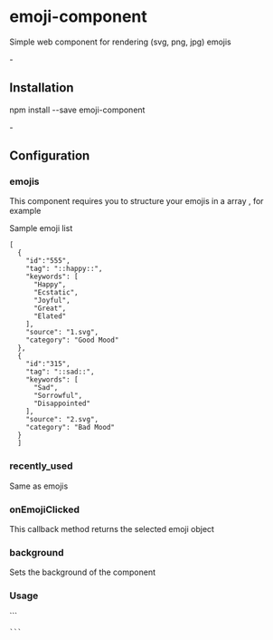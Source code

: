 # emoji-component
Simple web component for rendering (svg, png, jpg) emojis

-<h2>Installation </h2>

npm install --save emoji-component


-<h2>Configuration</h2>


<h3>emojis</h3>
This component requires you to structure your emojis in a array , for example

Sample emoji list

```
[
  {
    "id":"555",
    "tag": "::happy::",
    "keywords": [
      "Happy",
      "Ecstatic",
      "Joyful",
      "Great",
      "Elated"
    ],
    "source": "1.svg",
    "category": "Good Mood"
  },
  {
    "id":"315",
    "tag": "::sad::",
    "keywords": [
      "Sad",
      "Sorrowful",
      "Disappointed"
    ],
    "source": "2.svg",
    "category": "Bad Mood"
  }
  ]
  ```
  
<h3>recently_used</h3>
Same as emojis

<h3>onEmojiClicked</h3>
This callback method returns the selected emoji object

   
 <h3>background</h3>
Sets the background of the component




<h3>Usage</h3>
```
<template>
  <div>
    <Emoji :emojis='emoji_list' :recently_used='recently_used' 
    @onEmojiClicked="getSelected" background=grey />
  </div>
</template>

<script>
import Emoji from 'emoji-component'
 export default {
        name: 'app',
        components: {
            Emoji
        },
        data: function () {
            return {
                emoji_list:[{
                                "id":"555",
                                "tag": "::happy::",
                                "keywords": ["Happy","Elated"],
                                "source": "1.svg",
                                "category": "Good Mood"},
                                {
                                "id":"555",
                                "tag": "::happy::",
                                "keywords": ["Happy","Elated"],
                                "source": "1.svg",
                                "category": "Good Mood"},
                            ],
                recently_used: []
            };
        },
        methods: {
            getSelected: function (emoji) {
            //callback on emoji clicked 
                console.log(emoji)
            }
        }
    }
</script>
    ```
